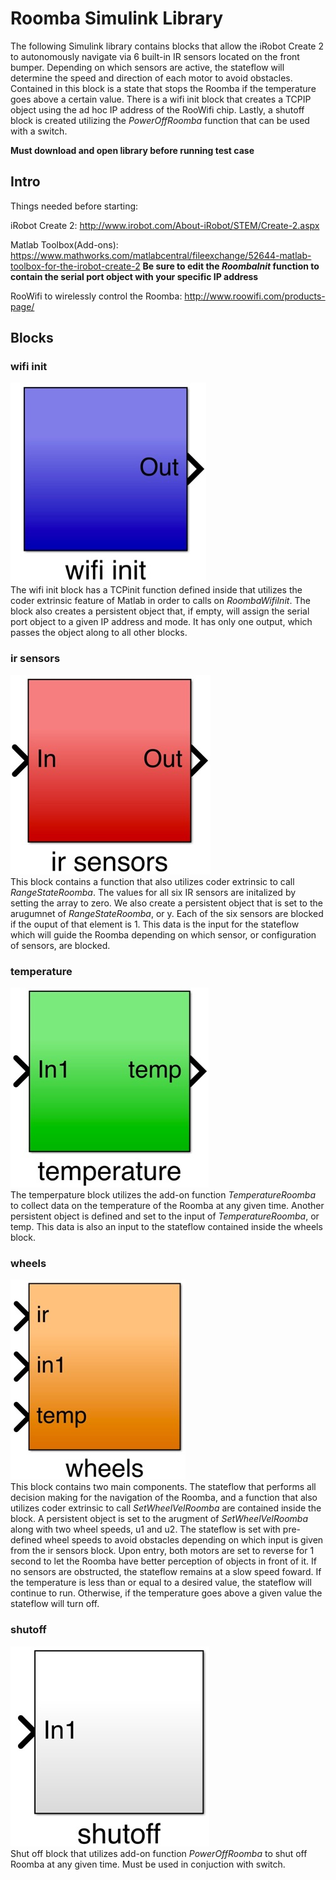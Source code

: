 # Roomba Simulink Library
The following Simulink library contains blocks that allow the iRobot Create 2 to autonomously navigate via 6 built-in IR sensors located on the front bumper. Depending on which sensors are active, the stateflow will determine the speed and direction of each motor to avoid obstacles. Contained in this block is a state that stops the Roomba if the temperature goes above a certain value. There is a wifi init block that creates a TCPIP object using the ad hoc IP address of the RooWifi chip. Lastly, a shutoff block is created utilizing the _PowerOffRoomba_ function that can be used with a switch.

**Must download and open library before running test case**

## Intro
Things needed before starting:

iRobot Create 2:
http://www.irobot.com/About-iRobot/STEM/Create-2.aspx

Matlab Toolbox(Add-ons): 
https://www.mathworks.com/matlabcentral/fileexchange/52644-matlab-toolbox-for-the-irobot-create-2
**Be sure to edit the _RoombaInit_ function to contain the serial port object with your specific IP address**

RooWifi to wirelessly control the Roomba:
http://www.roowifi.com/products-page/

## Blocks
### **wifi init**
![wifi init](https://github.com/asoussan/markdown_images/blob/master/wifi%20init.jpg)  
The wifi init block has a TCPinit function defined inside that utilizes the coder extrinsic feature of Matlab in order to calls on _RoombaWifiInit_. The block also creates a persistent object that, if empty, will assign the serial port object to a given IP address and mode. It has only one output, which passes the object along to all other blocks.

### **ir sensors**
![ir sensors](https://github.com/asoussan/markdown_images/blob/master/ir%20sensors.jpg)  
This block contains a function that also utilizes coder extrinsic to call _RangeStateRoomba_. The values for all six IR sensors are initalized by setting the array to zero. We also create a persistent object that is set to the arugumnet of _RangeStateRoomba_, or y. Each of the six sensors are blocked if the ouput of that element is 1. This data is the input for the stateflow which will guide the Roomba depending on which sensor, or configuration of sensors, are blocked.

### **temperature**
![temperature](https://github.com/asoussan/markdown_images/blob/master/temperature.jpg)  
The temperpature block utilizes the add-on function _TemperatureRoomba_ to collect data on the temperature of the Roomba at any given time. Another persistent object is defined and set to the input of _TemperatureRoomba_, or temp. This data is also an input to the stateflow contained inside the wheels block.
### **wheels**
![wheels](https://github.com/asoussan/markdown_images/blob/master/wheels.jpg)  
This block contains two main components. The stateflow that performs all decision making for the navigation of the Roomba, and a function that also utilizes coder extrinsic to call _SetWheelVelRoomba_ are contained inside the block. A persistent object is set to the arugment of _SetWheelVelRoomba_ along with two wheel speeds, u1 and u2. The stateflow is set with pre-defined wheel speeds to avoid obstacles depending on which input is given from the ir sensors block. Upon entry, both motors are set to reverse for 1 second to let the Roomba have better perception of objects in front of it. If no sensors are obstructed, the stateflow remains at a slow speed foward. If the temperature is less than or equal to a desired value, the stateflow will continue to run. Otherwise, if the temperature goes above a given value the stateflow will turn off.
### **shutoff**
![shutoff](https://github.com/asoussan/markdown_images/blob/master/shutoff.jpg)  
Shut off block that utilizes add-on function _PowerOffRoomba_ to shut off Roomba at any given time. Must be used in conjuction with switch.
